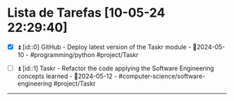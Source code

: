 # Lista de Tarefas [10-05-24 22:29:40]

- [x] ⏫        [id::0] GitHub - Deploy latest version of the Taskr module - 📅2024-05-10 - #programming/python #project/Taskr
- [ ] ⏫        [id::1] Taskr - Refactor the code applying the Software Engineering concepts learned - 📅2024-05-12 - #computer-science/software-engineering #project/Taskr


---
